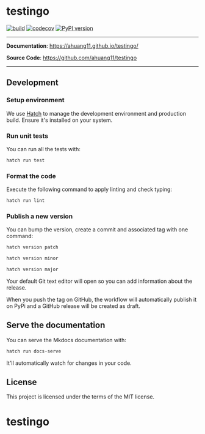 # testingo

<p align="center">
    <em></em>
</p>

[![build](https://github.com/ahuang11/testingo/workflows/Build/badge.svg)](https://github.com/ahuang11/testingo/actions)
[![codecov](https://codecov.io/gh/ahuang11/testingo/branch/master/graph/badge.svg)](https://codecov.io/gh/ahuang11/testingo)
[![PyPI version](https://badge.fury.io/py/testingo.svg)](https://badge.fury.io/py/testingo)

---

**Documentation**: <a href="https://ahuang11.github.io/testingo/" target="_blank">https://ahuang11.github.io/testingo/</a>

**Source Code**: <a href="https://github.com/ahuang11/testingo" target="_blank">https://github.com/ahuang11/testingo</a>

---

## Development

### Setup environment

We use [Hatch](https://hatch.pypa.io/latest/install/) to manage the development environment and production build. Ensure it's installed on your system.

### Run unit tests

You can run all the tests with:

```bash
hatch run test
```

### Format the code

Execute the following command to apply linting and check typing:

```bash
hatch run lint
```

### Publish a new version

You can bump the version, create a commit and associated tag with one command:

```bash
hatch version patch
```

```bash
hatch version minor
```

```bash
hatch version major
```

Your default Git text editor will open so you can add information about the release.

When you push the tag on GitHub, the workflow will automatically publish it on PyPi and a GitHub release will be created as draft.

## Serve the documentation

You can serve the Mkdocs documentation with:

```bash
hatch run docs-serve
```

It'll automatically watch for changes in your code.

## License

This project is licensed under the terms of the MIT license.
# testingo
